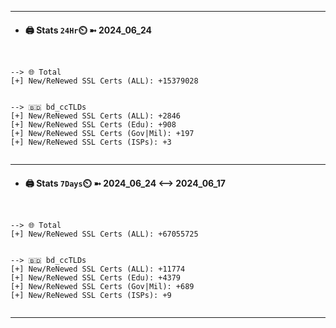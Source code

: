 

---
- #### 🖨️ **Stats** `24Hr`⏲️ ➼ 2024_06_24
```console


--> 🌐 Total
[+] New/ReNewed SSL Certs (ALL): +15379028


--> 🇧🇩 bd_ccTLDs
[+] New/ReNewed SSL Certs (ALL): +2846
[+] New/ReNewed SSL Certs (Edu): +908
[+] New/ReNewed SSL Certs (Gov|Mil): +197
[+] New/ReNewed SSL Certs (ISPs): +3


```

---
- #### 🖨️ **Stats** `7Days`⏲️ ➼ 2024_06_24 <--> 2024_06_17
```console


--> 🌐 Total
[+] New/ReNewed SSL Certs (ALL): +67055725


--> 🇧🇩 bd_ccTLDs
[+] New/ReNewed SSL Certs (ALL): +11774
[+] New/ReNewed SSL Certs (Edu): +4379
[+] New/ReNewed SSL Certs (Gov|Mil): +689
[+] New/ReNewed SSL Certs (ISPs): +9


```

---

